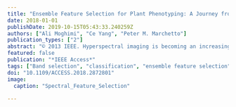 ```yaml
---
title: "Ensemble Feature Selection for Plant Phenotyping: A Journey from Hyperspectral to Multispectral Imaging"
date: 2018-01-01
publishDate: 2019-10-15T05:43:33.240259Z
authors: ["Ali Moghimi", "Ce Yang", "Peter M. Marchetto"]
publication_types: ["2"]
abstract: "© 2013 IEEE. Hyperspectral imaging is becoming an increasingly popular tool for high-throughput plant phenotyping, because it provides remarkable insights about the health status of plants. Feature selection is a key component in a hyperspectral image analysis, largely because a significant portion of spectral features are redundant and/or irrelevant, depending on the desired application. This paper presents an ensemble feature selection method to identify the most informative spectral features for practical applications in plant phenotyping. The hyperspectral data set contained the images of four wheat lines, each with a control and a salt (NaCl) treatment. To rank spectral features, six feature selection methods were used as the base for the ensemble: correlation-based feature selection, ReliefF, sequential feature selection, support vector machine-recursive feature elimination (SVM-RFE), LASSO logistic regression, and random forest. The best results were achieved by the ensemble of ReliefF, SVM-RFE, and random forest, which drastically reduced the dimension of the hyperspectral data set from 215 to 15 features, while improving the accuracy in classifying the salt-treated vegetation pixels from the control pixels by 8.5%. To transform the hyperspectral data set into a multispectral data set, six wavelengths as the center of broad multispectral bands around the most prominent features were determined by a clustering algorithm. The result of salt tolerance assessment of the four wheat lines using the derived multispectral data set was similar to that of the hyperspectral data set. This demonstrates that the proposed feature selection pipeline can be utilized for determining the most informative features and can be a valuable tool in the development of tailored multispectral cameras."
featured: false
publication: "*IEEE Access*"
tags: ["Band selection", "classification", "ensemble feature selection", "hyperspectral imaging", "machine learning", "multispectral imging", "plant phenotyping", "salt stress", "wheat"]
doi: "10.1109/ACCESS.2018.2872801"
image:
  caption: "Spectral_Feature_Selection"
  
---
```


